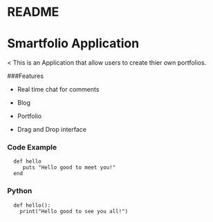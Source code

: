 # README

# Smartfolio Application

< This is an Application that allow users to create thier own portfolios.

###Features

- Real time chat for comments

- Blog

- Portfolio
- Drag and Drop interface

### Code Example
```
  def hello
     puts "Hello good to meet you!"
  end
```

### Python

```
  def hello():
    print("Hello good to see you all!")

```
